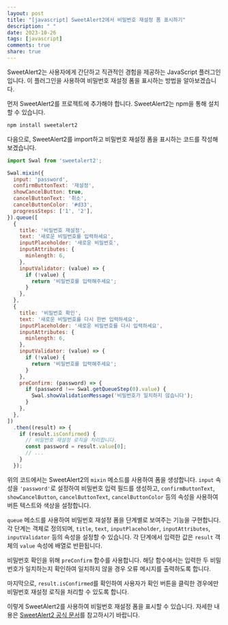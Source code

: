 ```yaml
---
layout: post
title: "[javascript] SweetAlert2에서 비밀번호 재설정 폼 표시하기"
description: " "
date: 2023-10-26
tags: [javascript]
comments: true
share: true
---
```


SweetAlert2는 사용자에게 간단하고 직관적인 경험을 제공하는 JavaScript 플러그인입니다. 이 플러그인을 사용하여 비밀번호 재설정 폼을 표시하는 방법을 알아보겠습니다.

먼저 SweetAlert2를 프로젝트에 추가해야 합니다. SweetAlert2는 npm을 통해 설치할 수 있습니다.

```javascript
npm install sweetalert2
```

다음으로, SweetAlert2를 import하고 비밀번호 재설정 폼을 표시하는 코드를 작성해 보겠습니다.

```javascript
import Swal from 'sweetalert2';

Swal.mixin({
  input: 'password',
  confirmButtonText: '재설정',
  showCancelButton: true,
  cancelButtonText: '취소',
  cancelButtonColor: '#d33',
  progressSteps: ['1', '2'],
}).queue([
  {
    title: '비밀번호 재설정',
    text: '새로운 비밀번호를 입력하세요',
    inputPlaceholder: '새로운 비밀번호',
    inputAttributes: {
      minlength: 6,
    },
    inputValidator: (value) => {
      if (!value) {
        return '비밀번호를 입력해주세요';
      }
    },
  },
  {
    title: '비밀번호 확인',
    text: '새로운 비밀번호를 다시 한번 입력하세요',
    inputPlaceholder: '새로운 비밀번호를 다시 입력하세요',
    inputAttributes: {
      minlength: 6,
    },
    inputValidator: (value) => {
      if (!value) {
        return '비밀번호를 입력해주세요';
      }
    },
    preConfirm: (password) => {
      if (password !== Swal.getQueueStep(0).value) {
        Swal.showValidationMessage('비밀번호가 일치하지 않습니다');
      }
    },
  },
])
  .then((result) => {
    if (result.isConfirmed) {
      // 비밀번호 재설정 로직을 처리합니다.
      const password = result.value[0];
      // ...
    }
  });
```

위의 코드에서는 SweetAlert2의 `mixin` 메소드를 사용하여 폼을 생성합니다. `input` 속성을 `'password'`로 설정하여 비밀번호 입력 필드를 생성하고, `confirmButtonText`, `showCancelButton`, `cancelButtonText`, `cancelButtonColor` 등의 속성을 사용하여 버튼 텍스트와 색상을 설정합니다.

`queue` 메소드를 사용하여 비밀번호 재설정 폼을 단계별로 보여주는 기능을 구현합니다. 각 단계는 객체로 정의되며, `title`, `text`, `inputPlaceholder`, `inputAttributes`, `inputValidator` 등의 속성을 설정할 수 있습니다. 각 단계에서 입력한 값은 `result` 객체의 `value` 속성에 배열로 반환됩니다.

비밀번호 확인을 위해 `preConfirm` 함수를 사용합니다. 해당 함수에서는 입력한 두 비밀번호가 일치하는지 확인하여 일치하지 않을 경우 오류 메시지를 출력하도록 합니다.

마지막으로, `result.isConfirmed`를 확인하여 사용자가 확인 버튼을 클릭한 경우에만 비밀번호 재설정 로직을 처리할 수 있도록 합니다.

이렇게 SweetAlert2를 사용하여 비밀번호 재설정 폼을 표시할 수 있습니다. 자세한 내용은 [SweetAlert2 공식 문서](https://sweetalert2.github.io/)를 참고하시기 바랍니다.
